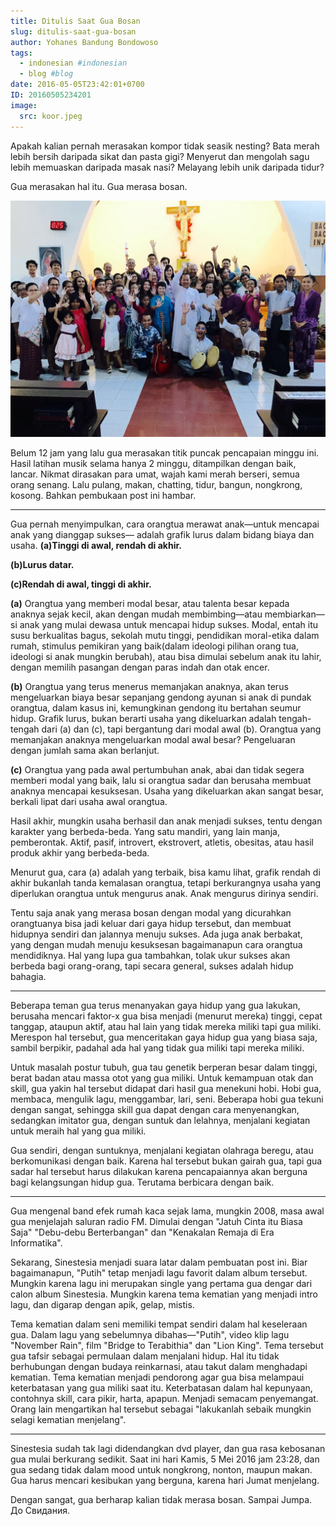 ```yaml
---
title: Ditulis Saat Gua Bosan
slug: ditulis-saat-gua-bosan
author: Yohanes Bandung Bondowoso
tags:
  - indonesian #indonesian
  - blog #blog
date: 2016-05-05T23:42:01+0700
ID: 20160505234201
image:
  src: koor.jpeg
---
```


Apakah kalian pernah merasakan kompor tidak seasik nesting?
Bata merah lebih bersih daripada sikat dan pasta gigi?
Menyerut dan mengolah sagu lebih memuaskan daripada masak nasi?
Melayang lebih unik daripada tidur?

Gua merasakan hal itu. Gua merasa bosan.

![Koor Paroki Ratu Rosari](koor.jpeg "picture of Choir Group from my church")

Belum 12 jam yang lalu gua merasakan titik puncak pencapaian minggu ini. Hasil latihan musik selama hanya 2 minggu, ditampilkan dengan baik, lancar. Nikmat dirasakan para umat, wajah kami merah berseri, semua orang senang. Lalu pulang, makan, chatting, tidur, bangun, nongkrong, kosong. Bahkan pembukaan post ini hambar.

---

Gua pernah menyimpulkan, cara orangtua merawat anak—untuk mencapai anak yang dianggap sukses— adalah grafik lurus dalam bidang biaya dan usaha.
**(a)Tinggi di awal, rendah di akhir.**

**(b)Lurus datar.**

**(c)Rendah di awal, tinggi di akhir.**

**(a)** Orangtua yang memberi modal besar, atau talenta besar kepada anaknya sejak kecil, akan dengan mudah membimbing—atau membiarkan— si anak yang mulai dewasa untuk mencapai hidup sukses. Modal, entah itu susu berkualitas bagus, sekolah mutu tinggi, pendidikan moral-etika dalam rumah, stimulus pemikiran yang baik(dalam ideologi pilihan orang tua, ideologi si anak mungkin berubah), atau bisa dimulai sebelum anak itu lahir, dengan memilih pasangan dengan paras indah dan otak encer.

**(b)** Orangtua yang terus menerus memanjakan anaknya, akan terus mengeluarkan biaya besar sepanjang gendong ayunan si anak di pundak orangtua, dalam kasus ini, kemungkinan gendong itu bertahan seumur hidup. Grafik lurus, bukan berarti usaha yang dikeluarkan adalah tengah-tengah dari (a) dan (c), tapi bergantung dari modal awal (b). Orangtua yang memanjakan anaknya mengeluarkan modal awal besar? Pengeluaran dengan jumlah sama akan berlanjut.

**(c)** Orangtua yang pada awal pertumbuhan anak, abai dan tidak segera memberi modal yang baik, lalu si orangtua sadar dan berusaha membuat anaknya mencapai kesuksesan. Usaha yang dikeluarkan akan sangat besar, berkali lipat dari usaha awal orangtua.

Hasil akhir, mungkin usaha berhasil dan anak menjadi sukses, tentu dengan karakter yang berbeda-beda. Yang satu mandiri, yang lain manja, pemberontak. Aktif, pasif, introvert, ekstrovert, atletis, obesitas, atau hasil produk akhir yang berbeda-beda.

Menurut gua, cara (a) adalah yang terbaik, bisa kamu lihat, grafik rendah di akhir bukanlah tanda kemalasan orangtua, tetapi berkurangnya usaha yang diperlukan orangtua untuk mengurus anak. Anak mengurus dirinya sendiri.

Tentu saja anak yang merasa bosan dengan modal yang dicurahkan orangtuanya bisa jadi keluar dari gaya hidup tersebut, dan membuat hidupnya sendiri dan jalannya menuju sukses. Ada juga anak berbakat, yang dengan mudah menuju kesuksesan bagaimanapun cara orangtua mendidiknya. Hal yang lupa gua tambahkan, tolak ukur sukses akan berbeda bagi orang-orang, tapi secara general, sukses adalah hidup bahagia.

---

Beberapa teman gua terus menanyakan gaya hidup yang gua lakukan, berusaha mencari faktor-x gua bisa menjadi (menurut mereka) tinggi, cepat tanggap, ataupun aktif, atau hal lain yang tidak mereka miliki tapi gua miliki. Merespon hal tersebut, gua menceritakan gaya hidup gua yang biasa saja, sambil berpikir, padahal ada hal yang tidak gua miliki tapi mereka miliki.

Untuk masalah postur tubuh, gua tau genetik berperan besar dalam tinggi, berat badan atau massa otot yang gua miliki. Untuk kemampuan otak dan skill, gua yakin hal tersebut didapat dari hasil gua menekuni hobi. Hobi gua, membaca, mengulik lagu, menggambar, lari, seni. Beberapa hobi gua tekuni dengan sangat, sehingga skill gua dapat dengan cara menyenangkan, sedangkan imitator gua, dengan suntuk dan lelahnya, menjalani kegiatan untuk meraih hal yang gua miliki.

Gua sendiri, dengan suntuknya, menjalani kegiatan olahraga beregu, atau berkomunikasi dengan baik. Karena hal tersebut bukan gairah gua, tapi gua sadar hal tersebut harus dilakukan karena pencapaiannya akan berguna bagi kelangsungan hidup gua. Terutama berbicara dengan baik.

---

Gua mengenal band efek rumah kaca sejak lama, mungkin 2008, masa awal gua menjelajah saluran radio FM. Dimulai dengan "Jatuh Cinta itu Biasa Saja" "Debu-debu Berterbangan" dan "Kenakalan Remaja di Era Informatika".

Sekarang, Sinestesia menjadi suara latar dalam pembuatan post ini. Biar bagaimanapun, "Putih" tetap menjadi lagu favorit dalam album tersebut. Mungkin karena lagu ini merupakan single yang pertama gua dengar dari calon album Sinestesia. Mungkin karena tema kematian yang menjadi intro lagu, dan digarap dengan apik, gelap, mistis.

Tema kematian dalam seni memiliki tempat sendiri dalam hal keseleraan gua. Dalam lagu yang sebelumnya dibahas—"Putih", video klip lagu "November Rain", film "Bridge to Terabithia" dan "Lion King". Tema tersebut gua tafsir sebagai permulaan dalam menjalani hidup. Hal itu tidak berhubungan dengan budaya reinkarnasi, atau takut dalam menghadapi kematian. Tema kematian menjadi pendorong agar gua bisa melampaui keterbatasan yang gua miliki saat itu. Keterbatasan dalam hal kepunyaan, contohnya skill, cara pikir, harta, apapun. Menjadi semacam penyemangat. Orang lain mengartikan hal tersebut sebagai "lakukanlah sebaik mungkin selagi kematian menjelang".

---

Sinestesia sudah tak lagi didendangkan dvd player, dan gua rasa kebosanan gua mulai berkurang sedikit. Saat ini hari Kamis, 5 Mei 2016 jam 23:28, dan gua sedang tidak dalam mood untuk nongkrong, nonton, maupun makan. Gua harus mencari kesibukan yang berguna, karena hari Jumat menjelang.

Dengan sangat, gua berharap kalian tidak merasa bosan.
Sampai Jumpa. До Свидания.